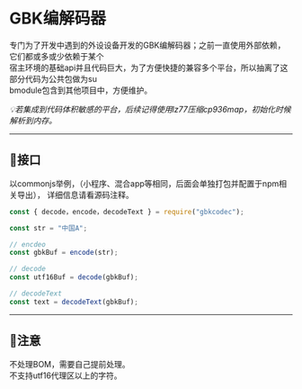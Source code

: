 # GBK编解码器

专门为了开发中遇到的外设设备开发的GBK编解码器；之前一直使用外部依赖，它们都或多或少依赖于某个   
宿主环境的基础api并且代码巨大，为了方便快捷的兼容多个平台，所以抽离了这部分代码为公共包做为su   
bmodule包含到其他项目中，方便维护。        

*💡若集成到代码体积敏感的平台，后续记得使用lz77压缩cp936map，初始化时候解析到内存。*     

---

## 🔨接口
以commonjs举例，（小程序、混合app等相同，后面会单独打包并配置于npm相关导出），
详细信息请看源码注释。  
```js
const { decode，encode，decodeText } = require("gbkcodec");

const str = "中国A";

// encdeo
const gbkBuf = encode(str);

// decode
const utf16Buf = decode(gbkBuf);

// decodeText
const text = decodeText(gbkBuf);
```

---

## 🚧注意
不处理BOM，需要自己提前处理。  
不支持utf16代理区以上的字符。  